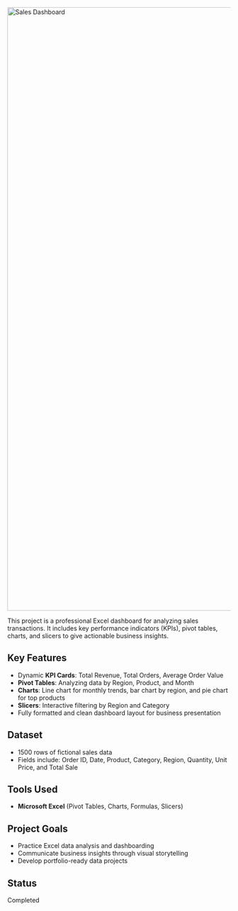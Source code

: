<img width="1363" alt="Sales Dashboard" src="https://github.com/user-attachments/assets/a75cab84-fcc1-4ea4-91fb-2a3b84d61028" />

This project is a professional Excel dashboard for analyzing sales transactions. It includes key performance indicators (KPIs), pivot tables, charts, and slicers to give actionable business insights.

## Key Features

- Dynamic **KPI Cards**: Total Revenue, Total Orders, Average Order Value  
- **Pivot Tables**: Analyzing data by Region, Product, and Month  
- **Charts**: Line chart for monthly trends, bar chart by region, and pie chart for top products  
- **Slicers**: Interactive filtering by Region and Category  
- Fully formatted and clean dashboard layout for business presentation

## Dataset

- 1500 rows of fictional sales data
- Fields include: Order ID, Date, Product, Category, Region, Quantity, Unit Price, and Total Sale

## Tools Used

- **Microsoft Excel** (Pivot Tables, Charts, Formulas, Slicers)

## Project Goals

- Practice Excel data analysis and dashboarding
- Communicate business insights through visual storytelling
- Develop portfolio-ready data projects

## Status

Completed
